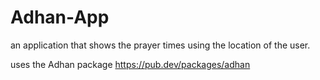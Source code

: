 # Adhan-App
an application that shows the prayer times using the location of the user.

uses the Adhan package  https://pub.dev/packages/adhan


